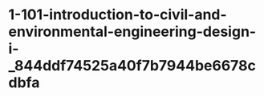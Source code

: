 # 1-101-introduction-to-civil-and-environmental-engineering-design-i-_844ddf74525a40f7b7944be6678cdbfa